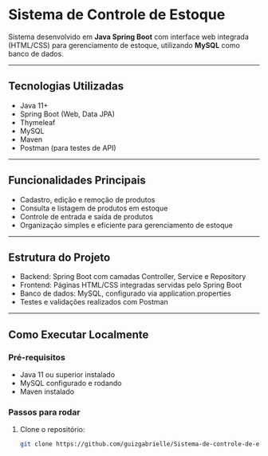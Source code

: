 # Sistema de Controle de Estoque

Sistema desenvolvido em **Java Spring Boot** com interface web integrada (HTML/CSS) para gerenciamento de estoque, utilizando **MySQL** como banco de dados.

---

## Tecnologias Utilizadas

- Java 11+
- Spring Boot (Web, Data JPA)
- Thymeleaf
- MySQL
- Maven
- Postman (para testes de API)

---

## Funcionalidades Principais

- Cadastro, edição e remoção de produtos
- Consulta e listagem de produtos em estoque
- Controle de entrada e saída de produtos
- Organização simples e eficiente para gerenciamento de estoque

---

## Estrutura do Projeto

- Backend: Spring Boot com camadas Controller, Service e Repository
- Frontend: Páginas HTML/CSS integradas servidas pelo Spring Boot
- Banco de dados: MySQL, configurado via application.properties
- Testes e validações realizados com Postman

---

## Como Executar Localmente

### Pré-requisitos

- Java 11 ou superior instalado
- MySQL configurado e rodando
- Maven instalado

### Passos para rodar

1. Clone o repositório:  
   ```bash
   git clone https://github.com/guizgabrielle/Sistema-de-controle-de-estoque.git

